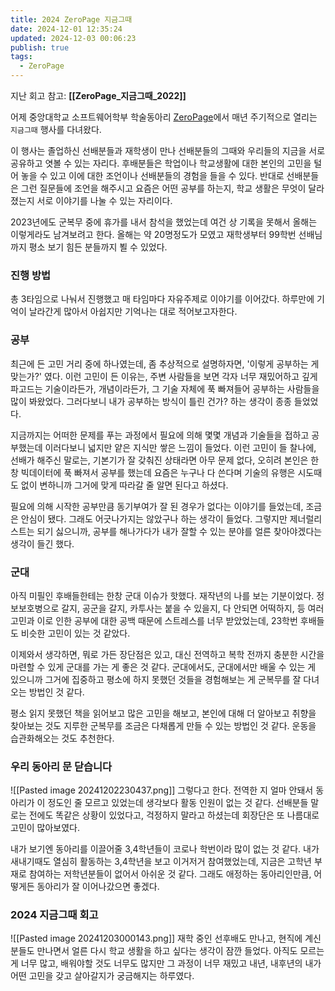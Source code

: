 ```yaml
---
title: 2024 ZeroPage 지금그때
date: 2024-12-01 12:35:24
updated: 2024-12-03 00:06:23
publish: true
tags:
  - ZeroPage
---
```

지난 회고 참고: **[[ZeroPage_지금그때_2022]]**

어제 중앙대학교 소프트웨어학부 학술동아리 [ZeroPage](https://portal.zeropage.org/)에서 매년 주기적으로 열리는 `지금그때` 행사를 다녀왔다.

이 행사는 졸업하신 선배분들과 재학생이 만나 선배분들의 그때와 우리들의 지금을 서로 공유하고 엿볼 수 있는 자리다. 후배분들은 학업이나 학교생활에 대한 본인의 고민을 털어 놓을 수 있고 이에 대한 조언이나 선배분들의 경험을 들을 수 있다. 반대로 선배분들은 그런 질문들에 조언을 해주시고 요즘은 어떤 공부를 하는지, 학교 생활은 무엇이 달라졌는지 서로 이야기를 나눌 수 있는 자리이다.

2023년에도 군복무 중에 휴가를 내서 참석을 했었는데 여건 상 기록을 못해서 올해는 이렇게라도 남겨보려고 한다. 올해는 약 20명정도가 모였고 재학생부터 99학번 선배님까지 평소 보기 힘든 분들까지 뵐 수 있었다.

### 진행 방법
총 3타임으로 나눠서 진행했고 매 타임마다 자유주제로 이야기를 이어갔다. 하루만에 기억이 날라간게 많아서 아쉽지만 기억나는 대로 적어보고자한다.

### 공부
최근에 든 고민 거리 중에 하나였는데, 좀 추상적으로 설명하자면, '이렇게 공부하는 게 맞는가?' 였다. 이런 고민이 든 이유는, 주변 사람들을 보면 각자 너무 재밌어하고 깊게 파고드는 기술이라든가, 개념이라든가, 그 기술 자체에 푹 빠져들어 공부하는 사람들을 많이 봐왔었다. 그러다보니 내가 공부하는 방식이 틀린 건가? 하는 생각이 종종 들었었다.

지금까지는 어떠한 문제를 푸는 과정에서 필요에 의해 몇몇 개념과 기술들을 접하고 공부했는데 이러다보니 넓지만 얕은 지식만 쌓은 느낌이 들었다. 이런 고민이 들 찰나에, 선배가 해주신 말로는, 기본기가 잘 갖춰진 상태라면 아무 문제 없다, 오히려 본인은 한창 빅데이터에 푹 빠져서 공부를 했는데 요즘은 누구나 다 쓴다며 기술의 유행은 시도때도 없이 변하니까 그거에 맞게 따라갈 줄 알면 된다고 하셨다. 

필요에 의해 시작한 공부만큼 동기부여가 잘 된 경우가 없다는 이야기를 들었는데, 조금은 안심이 됐다. 그래도 어긋나가지는 않았구나 하는 생각이 들었다. 그렇지만 제너럴리스트는 되기 싫으니까, 공부를 해나가다가 내가 잘할 수 있는 분야를 얼른 찾아야겠다는 생각이 들긴 했다.

### 군대
아직 미필인 후배들한테는 한창 군대 이슈가 핫했다. 재작년의 나를 보는 기분이었다. 정보보호병으로 갈지, 공군을 갈지, 카투사는 붙을 수 있을지, 다 안되면 어떡하지, 등 여러 고민과 이로 인한 공부에 대한 공백 때문에 스트레스를 너무 받았었는데, 23학번 후배들도 비슷한 고민이 있는 것 같았다.

이제와서 생각하면, 뭐로 가든 장단점은 있고, 대신 전역하고 복학 전까지 충분한 시간을 마련할 수 있게 군대를 가는 게 좋은 것 같다. 군대에서도, 군대에서만 배울 수 있는 게 있으니까 그거에 집중하고 평소에 하지 못했던 것들을 경험해보는 게 군복무를 잘 다녀오는 방법인 것 같다.

평소 읽지 못했던 책을 읽어보고 많은 고민을 해보고, 본인에 대해 더 알아보고 취향을 찾아보는 것도 지루한 군복무를 조금은 다채롭게 만들 수 있는 방법인 것 같다. 운동을 습관화해오는 것도 추천한다.

### 우리 동아리 문 닫습니다
![[Pasted image 20241202230437.png]]
그렇다고 한다. 전역한 지 얼마 안돼서 동아리가 이 정도인 줄 모르고 있었는데 생각보다 활동 인원이 없는 것 같다. 선배분들 말로는 전에도 똑같은 상황이 있었다고, 걱정하지 말라고 하셨는데 회장단은 또 나름대로 고민이 많아보였다. 

내가 보기엔 동아리를 이끌어줄 3,4학년들이 코로나 학번이라 많이 없는 것 같다. 내가 새내기때도 열심히 활동하는 3,4학년을 보고 이거저거 참여했었는데, 지금은 고학년 부재로 참여하는 저학년분들이 없어서 아쉬운 것 같다. 그래도 애정하는 동아리인만큼, 어떻게든 동아리가 잘 이어나갔으면 좋겠다.

### 2024 지금그때 회고
![[Pasted image 20241203000143.png]]
재학 중인 선후배도 만나고, 현직에 계신 분들도 만나면서 얼른 다시 학교 생활을 하고 싶다는 생각이 잠깐 들었다. 아직도 모르는 게 너무 많고, 배워야할 것도 너무도 많지만 그 과정이 너무 재밌고 내년, 내후년의 내가 어떤 고민을 갖고 살아갈지가 궁금해지는 하루였다. 